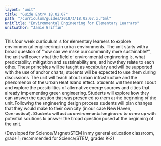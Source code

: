 ```yaml
---
layout: "unit"
title: "Guide Entry 18.02.07"
path: "/curriculum/guides/2018/2/18.02.07.x.html"
unitTitle: "Environmental Engineering for Elementary Learners"
unitAuthor: "Jamie Griffin"
---
```

<main>
 <p>
  This four week curriculum is for elementary learners to explore environmental engineering in urban environments. The unit starts with a broad question of “how can we make our community more sustainable?”, the unit will cover what the field of environmental engineering is, what predictability, mitigation and sustainability are, and how they relate to each other. These principles will be taught as vocabulary and will be supported with the use of anchor charts; students will be expected to use them during discussions. The unit will teach about urban infrastructure and the phenomenon of the Urban Heat Island effect. Students will then learn about and explore the possibilities of alternative energy sources and cities that already implementing green engineering. Students will explore how they can answer the question that was presented to them at the beginning of the unit. Following the engineering design process students will plan changes that they would make to their own city (in our case New Haven, Connecticut). Students will act as environmental engineers to come up with potential solutions to answer the broad question posed at the beginning of the unit.
 </p>
 <p>
  (Developed for Science/Magnet/STEM in my general education classroom, grade 1; recommended for Science/STEM, grades K-2)
 </p>
</main>
